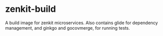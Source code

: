 # zenkit-build

A build image for zenkit microservices. Also contains glide for dependency
management, and ginkgo and gocovmerge, for running tests.
